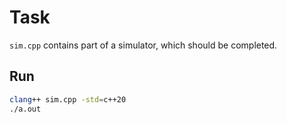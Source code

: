 # Task
`sim.cpp` contains part of a simulator, which should be completed.

## Run
```bash
clang++ sim.cpp -std=c++20
./a.out
```